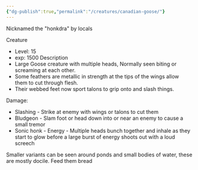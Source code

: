 ```yaml
---
{"dg-publish":true,"permalink":"/creatures/canadian-goose/"}
---
```




Nicknamed the "honkdra" by locals

Creature
- Level: 15
- exp: 1500
Description
- Large Goose creature with multiple heads, Normally seen biting or screaming at each other.
- Some feathers are metallic in strength at the tips of the wings allow them to cut through flesh.
- Their webbed feet now sport talons to grip onto and slash things. 

Damage:
- Slashing - Strike at enemy with wings or talons to cut them
- Bludgeon - Slam foot or head down into or near an enemy to cause a small tremor
- Sonic honk - Energy - Multiple heads bunch together and inhale as they start to glow before a large burst of energy shoots out with a loud screech


Smaller variants can be seen around ponds and small bodies of water, these are mostly docile. Feed them bread